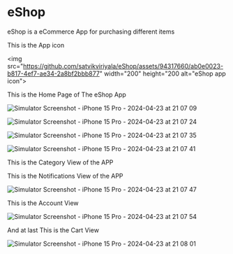 # eShop
eShop is a eCommerce App for purchasing different items 


This is the App icon


<img src="https://github.com/satvikviriyala/eShop/assets/94317660/ab0e0023-b817-4ef7-ae34-2a8bf2bbb877" width="200" height="200 alt="eShop app icon">


This is the Home Page of The eShop App

![Simulator Screenshot - iPhone 15 Pro - 2024-04-23 at 21 07 09](https://github.com/satvikviriyala/eShop/assets/94317660/8c535af3-05c1-4258-9ea1-045d1de41c6d)

![Simulator Screenshot - iPhone 15 Pro - 2024-04-23 at 21 07 24](https://github.com/satvikviriyala/eShop/assets/94317660/38c38162-a6aa-4e08-b6aa-416166d9486b)

![Simulator Screenshot - iPhone 15 Pro - 2024-04-23 at 21 07 35](https://github.com/satvikviriyala/eShop/assets/94317660/970036a3-09d9-4091-a8cc-7c27d3c918ee)

![Simulator Screenshot - iPhone 15 Pro - 2024-04-23 at 21 07 41](https://github.com/satvikviriyala/eShop/assets/94317660/78209806-951f-4a2a-aeee-1c99b735959a)

This is the Category View of the APP



This is the Notifications View of the APP

![Simulator Screenshot - iPhone 15 Pro - 2024-04-23 at 21 07 47](https://github.com/satvikviriyala/eShop/assets/94317660/1610dfea-38a7-4a2c-8d91-a5c280f44e43)

This is the Account View 

![Simulator Screenshot - iPhone 15 Pro - 2024-04-23 at 21 07 54](https://github.com/satvikviriyala/eShop/assets/94317660/e2b3c8c6-dcf5-489b-8074-79ab8a01220e)

And at last This is the Cart View 

![Simulator Screenshot - iPhone 15 Pro - 2024-04-23 at 21 08 01](https://github.com/satvikviriyala/eShop/assets/94317660/72572a80-5295-472a-b9af-872e378727e9)

